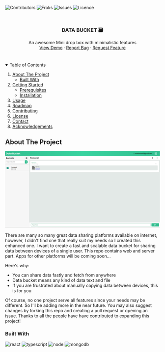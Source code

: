 ![Contributors][contributors-shield]
![Froks][Forks-sheild]
![Issues][Issues-sheild]
![Licence][Licence-sheild]

  
 </br>
 <p align="center">
  <h3 align="center" >DATA BUCKET 🗃️</h3>
 <p align="center">
  An awesome  Mini drop box with minimalistic features
  <br />
  <a href="https://github.com/shah21/Data-Bucket/">View Demo</a>
  ·
  <a href="https://github.com/shah21/Data-Bucket/issues">Report Bug</a>
  ·
  <a href="https://github.com/shah21/Data-Bucket/issues">Request Feature</a>
 </p>
 </p>

<!-- TABLE OF CONTENTS -->
#
<details open="open">
  <summary>Table of Contents </summary>
  <ol>
    <li>
      <a href="#about-the-project">About The Project</a>
      <ul>
        <li><a href="#built-with">Built With</a></li>
      </ul>
    </li>
    <li>
      <a href="#getting-started">Getting Started</a>
      <ul>
        <li><a href="#prerequisites">Prerequisites</a></li>
        <li><a href="#installation">Installation</a></li>
      </ul>
    </li>
    <li><a href="#usage">Usage</a></li>
    <li><a href="#roadmap">Roadmap</a></li>
    <li><a href="#contributing">Contributing</a></li>
    <li><a href="#license">License</a></li>
    <li><a href="#contact">Contact</a></li>
    <li><a href="#acknowledgements">Acknowledgements</a></li>
  </ol>
</details>

<!-- ABOUT THE PROJECT -->
## About The Project

[![main-shot][product-screenshot]](https://example.com)

There are many so many great data sharing platforms available on internet, however, I didn't find one that really suit my needs so I created this enhanced one. I want to create a fast and scalable data bucket for sharing data between devices of a single user. This repo contains web and server part. Apps for other platforms will be coming soon...

Here's why:
* You can share data fastly and fetch from anywhere 
* Data bucket means any kind of data text and file
* If you are frustrated about manually copying data between devices, this is for you 

Of course, no one project serve all features since your needs may be different. So I'll be adding more in the near future. You may also suggest changes by forking this repo and creating a pull request or opening an issue. Thanks to all the people have have contributed to expanding this project!


### Built With

![react][react-url]
![typescript][types-url]
![node][npm-image]
![mongodb][mongo-url]
























<!-- MARKDOWN LINKS & IMAGES -->
[contributors-shield]: https://img.shields.io/github/contributors/shah21/data-bucket?style=for-the-badge&logo=github
[Forks-sheild]: https://img.shields.io/github/forks/shah21/data-bucket?logo=git&style=for-the-badge
[Issues-sheild]:https://img.shields.io/github/issues/shah21/data-bucket?logo=Bitrise&style=for-the-badge
[Licence-sheild]:https://img.shields.io/github/license/shah21/data-bucket?logo=lbry&style=for-the-badge
[product-screenshot]: screenshots/sc1.PNG

[node-js]: https://img.shields.io/badge/node-javascript-green
[npm-image]: https://img.shields.io/badge/node-v12.18.3-green
[mongo-url]: https://img.shields.io/badge/mongodb-v4.4-brightgreen
[react-url]: https://img.shields.io/badge/reactJs-%20v17.0.1-blue
[types-url]: https://img.shields.io/badge/typescript-4.1.5-%236E97CC

